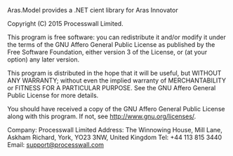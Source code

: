 Aras.Model provides a .NET cient library for Aras Innovator

Copyright (C) 2015 Processwall Limited.

This program is free software: you can redistribute it and/or modify
it under the terms of the GNU Affero General Public License as published
by the Free Software Foundation, either version 3 of the License, or
(at your option) any later version.

This program is distributed in the hope that it will be useful,
but WITHOUT ANY WARRANTY; without even the implied warranty of
MERCHANTABILITY or FITNESS FOR A PARTICULAR PURPOSE.  See the
GNU Affero General Public License for more details.

You should have received a copy of the GNU Affero General Public License
along with this program.  If not, see <http://www.gnu.org/licenses/>.
 
Company: Processwall Limited
Address: The Winnowing House, Mill Lane, Askham Richard, York, YO23 3NW, United Kingdom
Tel:     +44 113 815 3440
Email:   support@processwall.com
